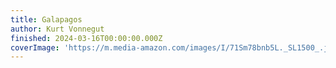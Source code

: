 ```yaml
---
title: Galapagos
author: Kurt Vonnegut
finished: 2024-03-16T00:00:00.000Z
coverImage: 'https://m.media-amazon.com/images/I/71Sm78bnb5L._SL1500_.jpg'
---
```

